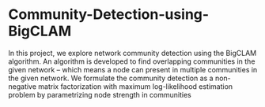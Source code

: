 # Community-Detection-using-BigCLAM

In this project, we explore network community detection using the BigCLAM algorithm. An algorithm is developed to find overlapping communities in the given network – which means a node can present in multiple communities in the given network. We formulate the community detection as a non-negative matrix factorization with maximum log-likelihood estimation problem by parametrizing node strength in communities
